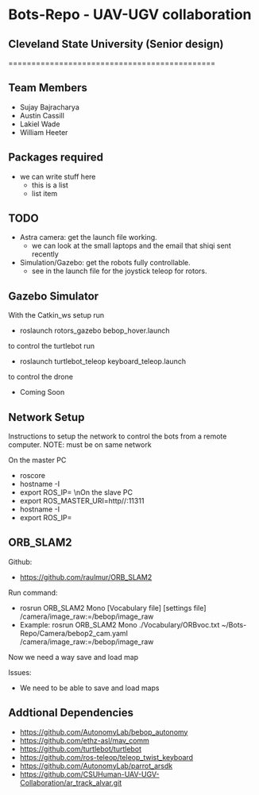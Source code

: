 # Bots-Repo - UAV-UGV collaboration

## Cleveland State University (Senior design)
=============================================
## Team Members
  * Sujay Bajracharya
  * Austin Cassill
  * Lakiel Wade
  * William Heeter

## Packages required
* we can write stuff here
  * this is a list
  * list item
  
## TODO
  * Astra camera: get the launch file working.
    * we can look at the small laptops and the email that shiqi sent recently
  * Simulation/Gazebo: get the robots fully controllable.
    * see in the launch file for the joystick teleop for rotors.
    
## Gazebo Simulator 
  With the Catkin_ws setup run 
   * roslaunch rotors_gazebo bebop_hover.launch
  
  to control the turtlebot run
   * roslaunch turtlebot_teleop  keyboard_teleop.launch
   
  to control the drone 
  * Coming Soon

## Network Setup
Instructions to setup the network to control the bots from a remote computer.
NOTE: must be on same network

On the master PC
 * roscore
 * hostname -I
 * export ROS_IP=<yourip>
\nOn the slave PC
 * export ROS_MASTER_URI=http//<masterip>:11311
 * hostname -I
 * export ROS_IP=<yourip>

## ORB_SLAM2
Github:
 * https://github.com/raulmur/ORB_SLAM2

Run command: 
 * rosrun ORB_SLAM2 Mono [Vocabulary file] [settings file] /camera/image_raw:=/bebop/image_raw
 * Example: rosrun ORB_SLAM2 Mono ./Vocabulary/ORBvoc.txt ~/Bots-Repo/Camera/bebop2_cam.yaml /camera/image_raw:=/bebop/image_raw

Now we need a way save and load map

Issues:
 * We need to be able to save and load maps

## Addtional Dependencies
 * https://github.com/AutonomyLab/bebop_autonomy
 * https://github.com/ethz-asl/mav_comm
 * https://github.com/turtlebot/turtlebot
 * https://github.com/ros-teleop/teleop_twist_keyboard
 * https://github.com/AutonomyLab/parrot_arsdk
 * https://github.com/CSUHuman-UAV-UGV-Collaboration/ar_track_alvar.git
